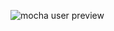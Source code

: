 
![mocha user preview](https://github-readme-stats.vercel.app/api?username=Beatriz-Diniz&show_icons=true&bg_color=1e1e2e&text_color=cdd6f4&icon_color=cba6f7&title_color=94e2d5)


